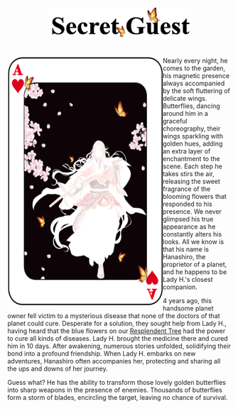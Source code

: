 <p align="center">
<img src="https://github.com/lady-h-world/My_Garden/blob/main/images/Secret_Guest_images/secret_guest_logo.png" width="320" height="70" />
</p>

#

<p>
<img align="left" src="https://github.com/lady-h-world/My_Garden/blob/main/images/Secret_Guest_images/my_secret_guest.png" width="350" height="560" />

Nearly every night, he comes to the garden, his magnetic presence always accompanied by the soft fluttering of delicate wings. Butterflies, dancing around him in a graceful choreography, their wings sparkling with golden hues, adding an extra layer of enchantment to the scene. Each step he takes stirs the air, releasing the sweet fragrance of the blooming flowers that responded to his presence. We never glimpsed his true appearance as he constantly alters his looks. All we know is that his name is Hanashiro, the proprietor of a planet, and he happens to be Lady H.'s closest companion.

4 years ago, this handsome planet owner fell victim to a mysterious disease that none of the doctors of that planet could cure. Desperate for a solution, they sought help from Lady H., having heard that the blue flowers on our [Resplendent Tree][1] had the power to cure all kinds of diseases. Lady H. brought the medicine there and cured him in 10 days. After awakening, numerous stories unfolded, solidifying their bond into a profound friendship. When Lady H. embarks on new adventures, Hanashiro often accompanies her, protecting and sharing all the ups and downs of her journey.

Guess what? He has the ability to transform those lovely golden butterflies into sharp weapons in the presence of enemies. Thousands of butterflies form a storm of blades, encircling the target, leaving no chance of survival.

</p>
<p>&nbsp;</p>
<p>&nbsp;</p>


[1]:https://github.com/lady-h-world/My_Garden/blob/main/reading_pages/Resplendent_Tree/about_resplendent_tree.md